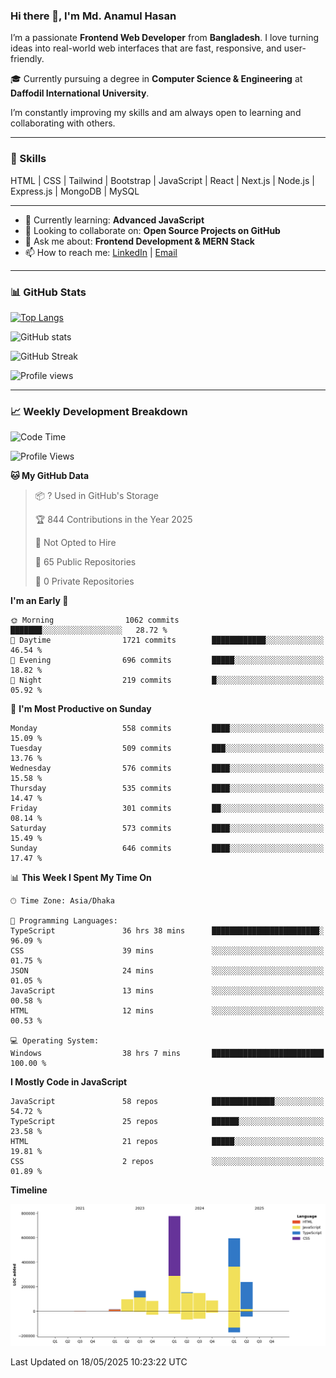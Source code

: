 ### Hi there 👋, I'm Md. Anamul Hasan

I’m a passionate **Frontend Web Developer** from **Bangladesh**. I love turning ideas into real-world web interfaces that are fast, responsive, and user-friendly.

🎓 Currently pursuing a degree in **Computer Science & Engineering** at **Daffodil International University**.

I’m constantly improving my skills and am always open to learning and collaborating with others.

---

### 🚀 Skills
HTML | CSS | Tailwind | Bootstrap | JavaScript | React | Next.js | Node.js | Express.js | MongoDB | MySQL 

---

- 🌱 Currently learning: **Advanced JavaScript**
- 👯 Looking to collaborate on: **Open Source Projects on GitHub**
- 💬 Ask me about: **Frontend Development & MERN Stack**
- 📫 How to reach me: [LinkedIn](https://www.linkedin.com/in/mdanamulhasan201) | [Email](mailto:anamulhasan3625@gmail.com)

---

### 📊 GitHub Stats

[![Top Langs](https://github-readme-stats.vercel.app/api/top-langs/?username=mdanamulhasan201&layout=compact)](https://github.com/anuraghazra/github-readme-stats)

![GitHub stats](https://github-readme-stats.vercel.app/api?username=mdanamulhasan201&show_icons=true&count_private=true&theme=tokyonight)

![GitHub Streak](https://streak-stats.demolab.com?user=mdanamulhasan201&theme=tokyonight)

![Profile views](https://gpvc.arturio.dev/mdanamulhasan201)

---

### 📈 Weekly Development Breakdown

<!--START_SECTION:waka-->
![Code Time](http://img.shields.io/badge/Code%20Time-138%20hrs%2040%20mins-blue)

![Profile Views](http://img.shields.io/badge/Profile%20Views-0-blue)

**🐱 My GitHub Data** 

> 📦 ? Used in GitHub's Storage 
 > 
> 🏆 844 Contributions in the Year 2025
 > 
> 🚫 Not Opted to Hire
 > 
> 📜 65 Public Repositories 
 > 
> 🔑 0 Private Repositories 
 > 
**I'm an Early 🐤** 

```text
🌞 Morning                1062 commits        ███████░░░░░░░░░░░░░░░░░░   28.72 % 
🌆 Daytime                1721 commits        ████████████░░░░░░░░░░░░░   46.54 % 
🌃 Evening                696 commits         █████░░░░░░░░░░░░░░░░░░░░   18.82 % 
🌙 Night                  219 commits         █░░░░░░░░░░░░░░░░░░░░░░░░   05.92 % 
```
📅 **I'm Most Productive on Sunday** 

```text
Monday                   558 commits         ████░░░░░░░░░░░░░░░░░░░░░   15.09 % 
Tuesday                  509 commits         ███░░░░░░░░░░░░░░░░░░░░░░   13.76 % 
Wednesday                576 commits         ████░░░░░░░░░░░░░░░░░░░░░   15.58 % 
Thursday                 535 commits         ████░░░░░░░░░░░░░░░░░░░░░   14.47 % 
Friday                   301 commits         ██░░░░░░░░░░░░░░░░░░░░░░░   08.14 % 
Saturday                 573 commits         ████░░░░░░░░░░░░░░░░░░░░░   15.49 % 
Sunday                   646 commits         ████░░░░░░░░░░░░░░░░░░░░░   17.47 % 
```


📊 **This Week I Spent My Time On** 

```text
🕑︎ Time Zone: Asia/Dhaka

💬 Programming Languages: 
TypeScript               36 hrs 38 mins      ████████████████████████░   96.09 % 
CSS                      39 mins             ░░░░░░░░░░░░░░░░░░░░░░░░░   01.75 % 
JSON                     24 mins             ░░░░░░░░░░░░░░░░░░░░░░░░░   01.05 % 
JavaScript               13 mins             ░░░░░░░░░░░░░░░░░░░░░░░░░   00.58 % 
HTML                     12 mins             ░░░░░░░░░░░░░░░░░░░░░░░░░   00.53 % 

💻 Operating System: 
Windows                  38 hrs 7 mins       █████████████████████████   100.00 % 
```

**I Mostly Code in JavaScript** 

```text
JavaScript               58 repos            ██████████████░░░░░░░░░░░   54.72 % 
TypeScript               25 repos            ██████░░░░░░░░░░░░░░░░░░░   23.58 % 
HTML                     21 repos            █████░░░░░░░░░░░░░░░░░░░░   19.81 % 
CSS                      2 repos             ░░░░░░░░░░░░░░░░░░░░░░░░░   01.89 % 
```



**Timeline**

![Lines of Code chart](https://raw.githubusercontent.com/mdanamulhasan201/mdanamulhasan201/main/assets/bar_graph.png)


 Last Updated on 18/05/2025 10:23:22 UTC
<!--END_SECTION:waka-->
